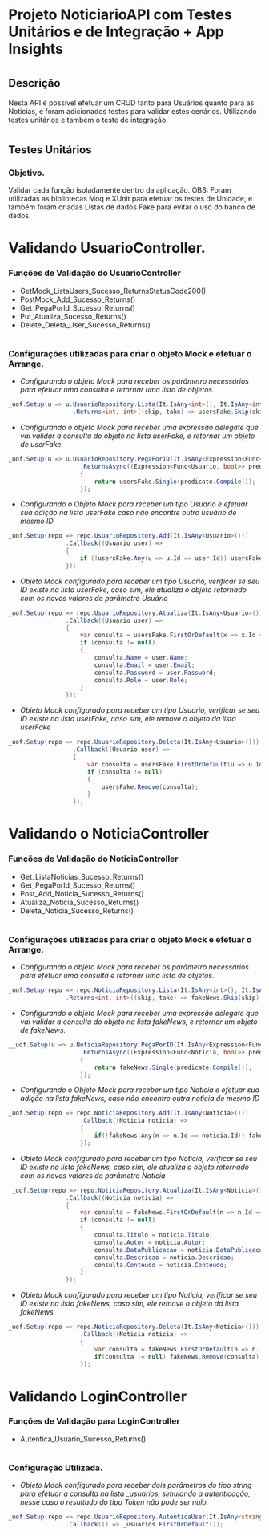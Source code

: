 # Projeto NoticiarioAPI com Testes Unitários e de Integração + App Insights
#
## Descrição
Nesta API é possível efetuar um CRUD tanto para Usuários quanto para as Noticias, e foram adicionados testes para validar estes cenários.
Utilizando testes unitários e também o teste de integração.
#
## Testes Unitários
### Objetivo.
Validar cada função isoladamente dentro da aplicação.
OBS: Foram utilizadas as bibliotecas Moq e XUnit para efetuar os testes de Unidade, e também foram criadas Listas de dados Fake para evitar o uso do banco de dados.
#
# Validando UsuarioController.
### Funções de Validação do UsuarioController
+ GetMock_ListaUsers_Sucesso_ReturnsStatusCode200()
+ PostMock_Add_Sucesso_Returns()
+ Get_PegaPorId_Sucesso_Returns()
+ Put_Atualiza_Sucesso_Returns()
+ Delete_Deleta_User_Sucesso_Returns()
#
### Configurações utilizadas para criar o objeto Mock e efetuar o Arrange.
+ *Configurando o objeto Mock para receber os parâmetro necessários para efetuar uma consulta e retornar uma lista de objetos.*
```C#
_uof.Setup(u => u.UsuarioRepository.Lista(It.IsAny<int>(), It.IsAny<int>()))
                  .Returns<int, int>((skip, take) => usersFake.Skip(skip).Take(take).AsQueryable());
```
+ *Configurando o objeto Mock para receber uma expressão delegate que vai validar a consulta do objeto na lista userFake, e retornar um objeto de userFake.*
```C#
_uof.Setup(u => u.UsuarioRepository.PegaPorID(It.IsAny<Expression<Func<Usuario, bool>>>()))
                    .ReturnsAsync((Expression<Func<Usuario, bool>> predicate) =>
                    {
                        return usersFake.Single(predicate.Compile());
                    });
```
+ *Configurando o Objeto Mock para receber um tipo Usuario e efetuar sua adição na lista userFake caso não encontre outro usuário de mesmo ID*
```C#
_uof.Setup(repo => repo.UsuarioRepository.Add(It.IsAny<Usuario>()))
                .Callback((Usuario user) =>
                {
                    if (!usersFake.Any(u => u.Id == user.Id)) usersFake.Add(user);
                });
```
+ *Objeto Mock configurado para receber um tipo Usuario, verificar se seu ID existe na lista userFake, caso sim, ele atualiza o objeto retornado com os novos valores do parâmetro Usuário*
```C#
_uof.Setup(repo => repo.UsuarioRepository.Atualiza(It.IsAny<Usuario>()))
                .Callback((Usuario user) =>
                {
                    var consulta = usersFake.FirstOrDefault(x => x.Id == user.Id);
                    if (consulta != null)
                    {
                        consulta.Name = user.Name;
                        consulta.Email = user.Email;
                        consulta.Password = user.Password;
                        consulta.Role = user.Role;
                    }
                });
```
+ *Objeto Mock configurado para receber um tipo Usuario, verificar se seu ID existe na lista userFake, caso sim, ele remove o objeto da lista userFake*
```C#
_uof.Setup(repo => repo.UsuarioRepository.Deleta(It.IsAny<Usuario>()))
                  .Callback((Usuario user) =>
                  {
                      var consulta = usersFake.FirstOrDefault(u => u.Id == user.Id);
                      if (consulta != null)
                      {
                          usersFake.Remove(consulta);
                      }
                  });
```
#
# Validando o NoticiaController
### Funções de Validação do NoticiaController
+ Get_ListaNoticias_Sucesso_Returns()
+ Get_PegaPorId_Sucesso_Returns()
+ Post_Add_Noticia_Sucesso_Returns()
+ Atualiza_Noticia_Sucesso_Returns()
+ Deleta_Noticia_Sucesso_Returns()
#
### Configurações utilizadas para criar o objeto Mock e efetuar o Arrange.
+ *Configurando o objeto Mock para receber os parâmetro necessários para efetuar uma consulta e retornar uma lista de objetos.*
```C#
_uof.Setup(repo => repo.NoticiaRepository.Lista(It.IsAny<int>(), It.IsAny<int>()))
                .Returns<int, int>((skip, take) => fakeNews.Skip(skip).Take(take).AsQueryable());
```
+ *Configurando o objeto Mock para receber uma expressão delegate que vai validar a consulta do objeto na lista fakeNews, e retornar um objeto de fakeNews.*
```C#
__uof.Setup(u => u.NoticiaRepository.PegaPorID(It.IsAny<Expression<Func<Noticia, bool>>>()))
                    .ReturnsAsync((Expression<Func<Noticia, bool>> predicate) =>
                    {
                        return fakeNews.Single(predicate.Compile());
                    });
```
+ *Configurando o Objeto Mock para receber um tipo Noticia e efetuar sua adição na lista fakeNews, caso não encontre outra noticia de mesmo ID*
```C#
_uof.Setup(repo => repo.NoticiaRepository.Add(It.IsAny<Noticia>()))
                    .Callback((Noticia noticia) => 
                    {
                        if(!fakeNews.Any(n => n.Id == noticia.Id)) fakeNews.Add(noticia);
                    });
```
+ *Objeto Mock configurado para receber um tipo Noticia, verificar se seu ID existe na lista fakeNews, caso sim, ele atualiza o objeto retornado com os novos valores do parâmetro Noticia*
```C#
 _uof.Setup(repo => repo.NoticiaRepository.Atualiza(It.IsAny<Noticia>()))
                .Callback((Noticia noticia) => 
                {
                    var consulta = fakeNews.FirstOrDefault(n => n.Id == noticia.Id);
                    if (consulta != null) 
                    {
                        consulta.Titulo = noticia.Titulo;
                        consulta.Autor = noticia.Autor;
                        consulta.DataPublicacao = noticia.DataPublicacao;
                        consulta.Descricao = noticia.Descricao;
                        consulta.Conteudo = noticia.Conteudo;
                    }
                });
```
+ *Objeto Mock configurado para receber um tipo Noticia, verificar se seu ID existe na lista fakeNews, caso sim, ele remove o objeto da lista fakeNews*
```C#
_uof.Setup(repo => repo.NoticiaRepository.Deleta(It.IsAny<Noticia>()))
                    .Callback((Noticia noticia) => 
                    {
                        var consulta = fakeNews.FirstOrDefault(n => n.Id == noticia.Id);
                        if(consulta != null) fakeNews.Remove(consulta);
                    });
```
#
# Validando LoginController
### Funções de Validação para LoginController
+ Autentica_Usuario_Sucesso_Returns()
#
### Configuração Utilizada.
+ *Objeto Mock configurado para receber dois parâmetros do tipo string para efetuar a consulta na lista _usuarios, simulando a autenticação, nesse caso o resultado do tipo Token não pode ser nulo.*
```C#
_uof.Setup(repo => repo.UsuarioRepository.AutenticaUser(It.IsAny<string>(), It.IsAny<string>()))
                .Callback(() => _usuarios.FirstOrDefault());
```

